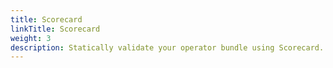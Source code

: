```yaml
---
title: Scorecard
linkTitle: Scorecard
weight: 3
description: Statically validate your operator bundle using Scorecard.
---
```

